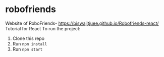 # robofriends
Website of RoboFriends- https://biswajitjuee.github.io/Robofriends-react/
Tutorial for React
To run the project:

1. Clone this repo
2. Run `npm install`
3. Run `npm start`
